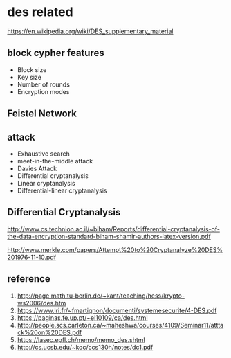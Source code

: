 # des related

https://en.wikipedia.org/wiki/DES_supplementary_material

## block cypher features

* Block size
* Key size
* Number of rounds
* Encryption modes

## Feistel Network

## attack

* Exhaustive search
* meet-in-the-middle attack
* Davies Attack
* Differential cryptanalysis
* Linear cryptanalysis
* Differential-linear cryptanalysis

## Differential Cryptanalysis

http://www.cs.technion.ac.il/~biham/Reports/differential-cryptanalysis-of-the-data-encryption-standard-biham-shamir-authors-latex-version.pdf

http://www.merkle.com/papers/Attempt%20to%20Cryptanalyze%20DES%201976-11-10.pdf

## reference
1. http://page.math.tu-berlin.de/~kant/teaching/hess/krypto-ws2006/des.htm
2. https://www.lri.fr/~fmartignon/documenti/systemesecurite/4-DES.pdf
3. https://paginas.fe.up.pt/~ei10109/ca/des.html
4. http://people.scs.carleton.ca/~maheshwa/courses/4109/Seminar11/atttack%20on%20DES.pdf
5. https://lasec.epfl.ch/memo/memo_des.shtml
6. http://cs.ucsb.edu/~koc/ccs130h/notes/dc1.pdf
